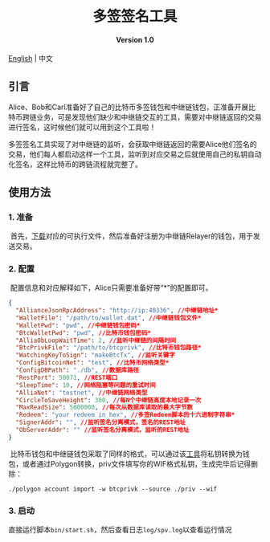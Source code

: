 <h1 align="center">多签签名工具</h1>
<h4 align="center">Version 1.0 </h4>

[English](./redeem_tool_guide.md) | 中文

## 引言

​	Alice、Bob和Carl准备好了自己的比特币多签钱包和中继链钱包，正准备开展比特币跨链业务，可是发现他们缺少和中继链交互的工具，需要对中继链返回的交易进行签名，这时候他们就可以用到这个工具啦！

​	多签签名工具实现了对中继链的监听，会获取中继链返回的需要Alice他们签名的交易，他们每人都启动这样一个工具，监听到对应交易之后就使用自己的私钥自动化签名，这样比特币的跨链流程就完整了。

## 使用方法

### 1. 准备

​	首先，[下载]()对应的可执行文件，然后准备好注册为中继链Relayer的钱包，用于发送交易。

### 2. 配置

​	配置信息和对应解释如下，Alice只需要准备好带“*”的配置即可。

```json
{
  "AllianceJsonRpcAddress": "http://ip:40336", //中继链地址*
  "WalletFile": "/path/to/wallet.dat", //中继链钱包文件*
  "WalletPwd": "pwd", //中继链钱包密码*
  "BtcWalletPwd": "pwd", //比特币钱包密码*
  "AlliaObLoopWaitTime": 2, //监听中继链的间隔时间
  "BtcPrivkFile": "/path/to/btcprivk", //比特币钱包路径*
  "WatchingKeyToSign": "makeBtcTx", //监听关键字
  "ConfigBitcoinNet": "test", //比特币网络类型*
  "ConfigDBPath": "./db", //数据库路径
  "RestPort": 50071, //REST端口
  "SleepTime": 10, //网络阻塞等问题的重试时间
  "AlliaNet": "testnet", //中继链网络类型
  "CircleToSaveHeight": 300, //每N个中继链高度本地记录一次
  "MaxReadSize": 5000000, //每次从数据库读取的最大字节数
  "Redeem": "your redeem in hex", //多签Redeem脚本的十六进制字符串*
  "SignerAddr": "", //监听签名分离模式，签名的REST地址
  "ObServerAddr": "" //监听签名分离模式，监听的REST地址
}
```

​	比特币钱包和中继链钱包采取了同样的格式，可以通过该[工具](https://github.com/ontio/cross-chain/blob/master/btc/cross-chain_transaction_construction_tool_user_manual.md)将私钥转换为钱包，或者通过Polygon转换，priv文件填写你的WIF格式私钥，生成完毕后记得删除：

```
./polygon account import -w btcprivk --source ./priv --wif
```

### 3. 启动

​	直接运行脚本`bin/start.sh`，然后查看日志`log/spv.log`以查看运行情况

